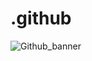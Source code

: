 # .github
![Github_banner](https://github.com/user-attachments/assets/e0d8b2e2-6ab5-4967-8cd8-9a253f588d7f)
